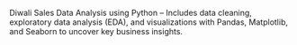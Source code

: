 Diwali Sales Data Analysis using Python – Includes data cleaning, exploratory data analysis (EDA), and visualizations with Pandas, Matplotlib, and Seaborn to uncover key business insights.
